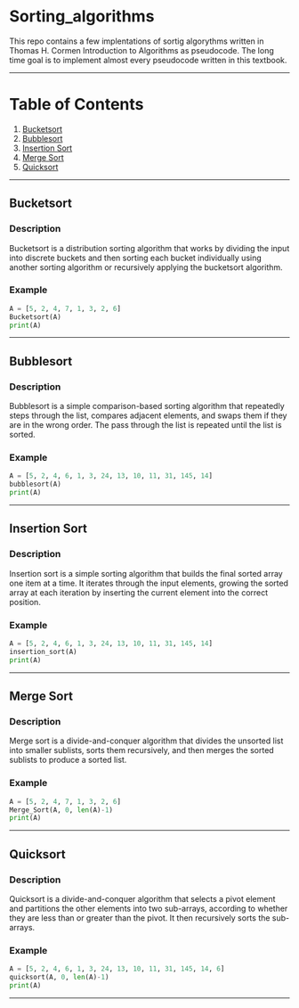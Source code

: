 # Sorting_algorithms
This repo contains a few implentations of sortig algorythms written in Thomas H. Cormen Introduction to Algorithms as pseudocode.
The long time goal is to implement almost every pseudocode written in this textbook.

---
# Table of Contents
1. [Bucketsort](#bucketsort)
2. [Bubblesort](#Bubblesort)
3. [Insertion Sort](#Insertion-Sort)
4. [Merge Sort](#Merge-Sort)
5. [Quicksort](#Quicksort)

---
## Bucketsort
### Description
Bucketsort is a distribution sorting algorithm that works by dividing the input into discrete buckets and then sorting each bucket individually using another sorting algorithm or recursively applying the bucketsort algorithm.


### Example
```python
A = [5, 2, 4, 7, 1, 3, 2, 6]
Bucketsort(A)
print(A)
```
---

## Bubblesort
### Description
Bubblesort is a simple comparison-based sorting algorithm that repeatedly steps through the list, compares adjacent elements, and swaps them if they are in the wrong order. The pass through the list is repeated until the list is sorted.

### Example
```python
A = [5, 2, 4, 6, 1, 3, 24, 13, 10, 11, 31, 145, 14]
bubblesort(A)
print(A)
```

---
## Insertion Sort
### Description
Insertion sort is a simple sorting algorithm that builds the final sorted array one item at a time. It iterates through the input elements, growing the sorted array at each iteration by inserting the current element into the correct position.

### Example
```python
A = [5, 2, 4, 6, 1, 3, 24, 13, 10, 11, 31, 145, 14]
insertion_sort(A)
print(A)
```
---
## Merge Sort
### Description
Merge sort is a divide-and-conquer algorithm that divides the unsorted list into smaller sublists, sorts them recursively, and then merges the sorted sublists to produce a sorted list.

### Example
```python
A = [5, 2, 4, 7, 1, 3, 2, 6]
Merge_Sort(A, 0, len(A)-1)
print(A)
```
---
## Quicksort
### Description
Quicksort is a divide-and-conquer algorithm that selects a pivot element and partitions the other elements into two sub-arrays, according to whether they are less than or greater than the pivot. It then recursively sorts the sub-arrays.

### Example
```python
A = [5, 2, 4, 6, 1, 3, 24, 13, 10, 11, 31, 145, 14, 6]
quicksort(A, 0, len(A)-1)
print(A)
```
---
